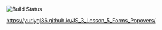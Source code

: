![Build Status](https://github.com/YuriyGl86/JS_3_Lesson_5_Forms_Popovers/actions/workflows/web.yml/badge.svg)


https://yuriygl86.github.io/JS_3_Lesson_5_Forms_Popovers/
